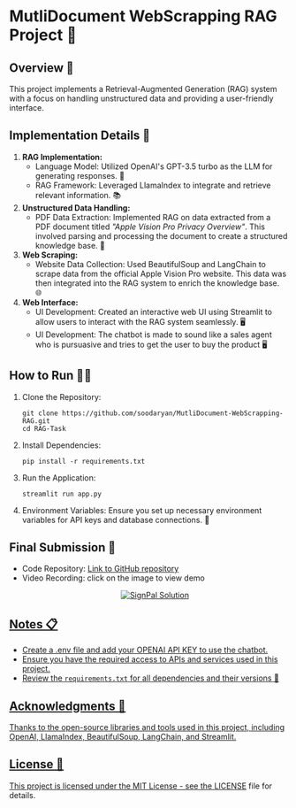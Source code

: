 <!DOCTYPE html>
<html lang="en">
<head>
    <meta charset="UTF-8">
    <meta name="viewport" content="width=device-width, initial-scale=1.0">
</head>
<body>
    <h1>MutliDocument WebScrapping RAG Project 🚀</h1>
    <h2>Overview 📝</h2>
    <p>This project implements a Retrieval-Augmented Generation (RAG) system with a focus on handling unstructured data and providing a user-friendly interface.</p>
    <h2>Implementation Details 🔧</h2>
    <ol>
        <li><strong>RAG Implementation:</strong>
            <ul>
                <li>Language Model: Utilized OpenAI's GPT-3.5 turbo as the LLM for generating responses. 🤖</li>
                <li>RAG Framework: Leveraged LlamaIndex to integrate and retrieve relevant information. 📚</li>
            </ul>
        </li>
        <li><strong>Unstructured Data Handling:</strong>
            <ul>
                <li>PDF Data Extraction: Implemented RAG on data extracted from a PDF document titled <em>"Apple Vision Pro Privacy Overview"</em>. This involved parsing and processing the document to create a structured knowledge base. 📄</li>
            </ul>
        </li>
        <li><strong>Web Scraping:</strong>
            <ul>
                <li>Website Data Collection: Used BeautifulSoup and LangChain to scrape data from the official Apple Vision Pro website. This data was then integrated into the RAG system to enrich the knowledge base. 🌐</li>
            </ul>
        </li>
        <li><strong>Web Interface:</strong>
            <ul>
                <li>UI Development: Created an interactive web UI using Streamlit to allow users to interact with the RAG system seamlessly. 🖥️</li>
                <li>UI Development: The chatbot is made to sound like a sales agent who is pursuasive and tries to get the user to buy the product 🖥️</li>
            </ul>
        </li>
    </ol>
    <h2>How to Run 🏃‍♂️</h2>
    <ol>
        <li>Clone the Repository:
            <pre><code>git clone https://github.com/soodaryan/MutliDocument-WebScrapping-RAG.git
cd RAG-Task</code></pre>
        </li>
        <li>Install Dependencies:
            <pre><code>pip install -r requirements.txt</code></pre>
        </li>
        <li>Run the Application:
            <pre><code>streamlit run app.py</code></pre>
        </li>
        <li>Environment Variables: Ensure you set up necessary environment variables for API keys and database connections. 🔑</li>
    </ol>
    <h2>Final Submission 🎯</h2>
    <ul>
        <li>Code Repository: <a href="https://github.com/soodaryan/MutliDocument-WebScrapping-RAG">Link to GitHub repository</a></li>
        <li>Video Recording: click on the image to view demo
<!--         [![Watch the video](images/Screenshot 2024-08-31 at 8.33.34 PM.png)](https://raw.githubusercontent.com/yourusername/yourrepository/main/assets/video.mp4) -->
            <a href = "https://drive.google.com/file/d/1mh2Uk5sNHmLXRD38QyjsIWVQfJADKGcN/view?usp=sharing">
                <p align="center">
                <img src="images/Screenshot 2024-08-31 at 8.33.34 PM.png" alt="SignPal Solution" />
            </p>
    </li>
    </ul>
    <h2>Notes 📋</h2>
     <ul>
        <li>Create a .env file and add your OPENAI API KEY to use the chatbot.</li>
        <li>Ensure you have the required access to APIs and services used in this project.</li>
        <li>Review the <code>requirements.txt</code> for all dependencies and their versions 📜</li>
    </ul>
    <h2>Acknowledgments 🙏</h2>
    <p>Thanks to the open-source libraries and tools used in this project, including OpenAI, LlamaIndex, BeautifulSoup, LangChain, and Streamlit.</p>
    <h2>License 📜</h2>
    <p>This project is licensed under the MIT License - see the <a href="LICENSE">LICENSE</a> file for details.</p>
</body>
</html>
